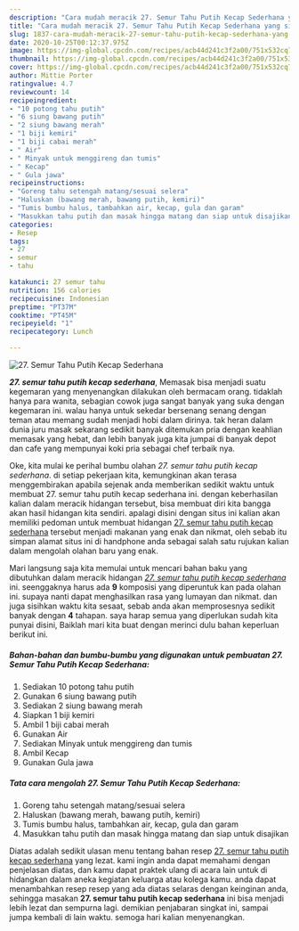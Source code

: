 ```yaml
---
description: "Cara mudah meracik 27. Semur Tahu Putih Kecap Sederhana yang simpel"
title: "Cara mudah meracik 27. Semur Tahu Putih Kecap Sederhana yang simpel"
slug: 1837-cara-mudah-meracik-27-semur-tahu-putih-kecap-sederhana-yang-simpel
date: 2020-10-25T00:12:37.975Z
image: https://img-global.cpcdn.com/recipes/acb44d241c3f2a00/751x532cq70/27-semur-tahu-putih-kecap-sederhana-foto-resep-utama.jpg
thumbnail: https://img-global.cpcdn.com/recipes/acb44d241c3f2a00/751x532cq70/27-semur-tahu-putih-kecap-sederhana-foto-resep-utama.jpg
cover: https://img-global.cpcdn.com/recipes/acb44d241c3f2a00/751x532cq70/27-semur-tahu-putih-kecap-sederhana-foto-resep-utama.jpg
author: Mittie Porter
ratingvalue: 4.7
reviewcount: 14
recipeingredient:
- "10 potong tahu putih"
- "6 siung bawang putih"
- "2 siung bawang merah"
- "1 biji kemiri"
- "1 biji cabai merah"
- " Air"
- " Minyak untuk menggireng dan tumis"
- " Kecap"
- " Gula jawa"
recipeinstructions:
- "Goreng tahu setengah matang/sesuai selera"
- "Haluskan (bawang merah, bawang putih, kemiri)"
- "Tumis bumbu halus, tambahkan air, kecap, gula dan garam"
- "Masukkan tahu putih dan masak hingga matang dan siap untuk disajikan"
categories:
- Resep
tags:
- 27
- semur
- tahu

katakunci: 27 semur tahu 
nutrition: 156 calories
recipecuisine: Indonesian
preptime: "PT37M"
cooktime: "PT45M"
recipeyield: "1"
recipecategory: Lunch

---
```



![27. Semur Tahu Putih Kecap Sederhana](https://img-global.cpcdn.com/recipes/acb44d241c3f2a00/751x532cq70/27-semur-tahu-putih-kecap-sederhana-foto-resep-utama.jpg)

<b><i>27. semur tahu putih kecap sederhana</i></b>, Memasak bisa menjadi suatu kegemaran yang menyenangkan dilakukan oleh bermacam orang. tidaklah hanya para wanita, sebagian cowok juga sangat banyak yang suka dengan kegemaran ini. walau hanya untuk sekedar bersenang senang dengan teman atau memang sudah menjadi hobi dalam dirinya. tak heran dalam dunia juru masak sekarang sedikit banyak ditemukan pria dengan keahlian memasak yang hebat, dan lebih banyak juga kita jumpai di banyak depot dan cafe yang mempunyai koki pria sebagai chef terbaik nya.

Oke, kita mulai ke perihal bumbu olahan <i>27. semur tahu putih kecap sederhana</i>. di setiap pekerjaan kita, kemungkinan akan terasa menggembirakan apabila sejenak anda memberikan sedikit waktu untuk membuat 27. semur tahu putih kecap sederhana ini. dengan keberhasilan kalian dalam meracik hidangan tersebut, bisa membuat diri kita bangga akan hasil hidangan kita sendiri. apalagi disini dengan situs ini kalian akan memiliki pedoman untuk membuat hidangan <u>27. semur tahu putih kecap sederhana</u> tersebut menjadi makanan yang enak dan nikmat, oleh sebab itu simpan alamat situs ini di handphone anda sebagai salah satu rujukan kalian dalam mengolah olahan baru yang enak.




Mari langsung saja kita memulai untuk mencari bahan baku yang dibutuhkan dalam meracik hidangan <u><i>27. semur tahu putih kecap sederhana</i></u> ini. seenggaknya harus ada <b>9</b> komposisi yang diperuntuk kan pada olahan ini. supaya nanti dapat menghasilkan rasa yang lumayan dan nikmat. dan juga sisihkan waktu kita sesaat, sebab anda akan memprosesnya sedikit banyak dengan <b>4</b> tahapan. saya harap semua yang diperlukan sudah kita punyai disini, Baiklah mari kita buat dengan merinci dulu bahan keperluan berikut ini.

<!--inarticleads1-->

##### Bahan-bahan dan bumbu-bumbu yang digunakan untuk pembuatan 27. Semur Tahu Putih Kecap Sederhana:

1. Sediakan 10 potong tahu putih
1. Gunakan 6 siung bawang putih
1. Sediakan 2 siung bawang merah
1. Siapkan 1 biji kemiri
1. Ambil 1 biji cabai merah
1. Gunakan  Air
1. Sediakan  Minyak untuk menggireng dan tumis
1. Ambil  Kecap
1. Gunakan  Gula jawa




<!--inarticleads2-->

##### Tata cara mengolah 27. Semur Tahu Putih Kecap Sederhana:

1. Goreng tahu setengah matang/sesuai selera
1. Haluskan (bawang merah, bawang putih, kemiri)
1. Tumis bumbu halus, tambahkan air, kecap, gula dan garam
1. Masukkan tahu putih dan masak hingga matang dan siap untuk disajikan




Diatas adalah sedikit ulasan menu tentang bahan resep <u>27. semur tahu putih kecap sederhana</u> yang lezat. kami ingin anda dapat memahami dengan penjelasan diatas, dan kamu dapat praktek ulang di acara lain untuk di hidangkan dalam aneka kegiatan keluarga atau kolega kamu. anda dapat menambahkan resep resep yang ada diatas selaras dengan keinginan anda, sehingga masakan <b>27. semur tahu putih kecap sederhana</b> ini bisa menjadi lebih lezat dan sempurna lagi. demikian penjabaran singkat ini, sampai jumpa kembali di lain waktu. semoga hari kalian menyenangkan.
